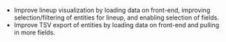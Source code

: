 - Improve lineup visualization by loading data on front-end, improving selection/filtering of entities for lineup, and enabling selection of fields.
- Improve TSV export of entities by loading data on front-end and pulling in more fields.
